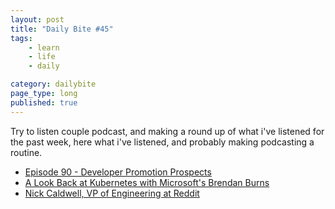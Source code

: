 ```yaml
---
layout: post
title: "Daily Bite #45"
tags: 
    - learn
    - life
    - daily

category: dailybite
page_type: long
published: true
---
```


Try to listen couple podcast, and making a round up of what i've listened for the past week, here what i've listened, and probably making podcasting a routine.

- [Episode 90 - Developer Promotion Prospects](https://cynicaldeveloper.com/podcast/90/)
- [A Look Back at Kubernetes with Microsoft's Brendan Burns](https://soundcloud.com/thenewstackmakers/a-look-back-at-kubernetes-with-microsofts-brendan-burns)   
- [Nick Caldwell, VP of Engineering at Reddit](https://soundcloud.com/intercom/nick-caldwell-reddit)   
